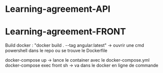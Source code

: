 # Learning-agreement-API

# Learning-agreement-FRONT

Build docker : "docker build . --tag angular:latest" 
-> ouvrir une cmd powershell dans le repo ou se trouve le Dockerfile

docker-compose up -> lance le container avec le docker-compose.yml <br />
docker-compose exec front sh -> va dans le docker en ligne de commande<br />
